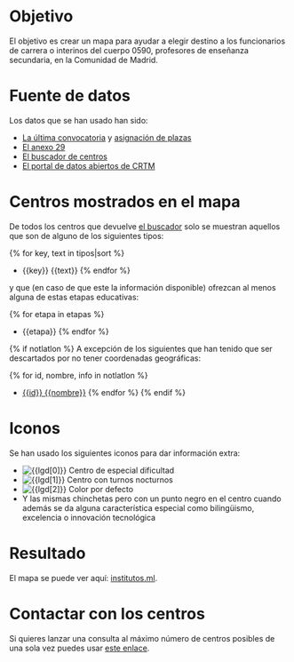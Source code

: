 # Objetivo

El objetivo es crear un mapa para ayudar a elegir destino
a los funcionarios de carrera o interinos del cuerpo 0590,
profesores de enseñanza secundaria, en la Comunidad de Madrid.

# Fuente de datos

Los datos que se han usado han sido:

* [La última convocatoria]({{indice.convocatoria}}) y [asignación de plazas]({{indice.asignacion}})
* [El anexo 29]({{indice.anexo29}})
* [El buscador de centros]({{indice.centros}})
* [El portal de datos abiertos de CRTM]({{indice.transporte.opendata}})

# Centros mostrados en el mapa

De todos los centros que devuelve [el buscador]({{indice.centros}}) solo se muestran
aquellos que son de alguno de los siguientes tipos:

{% for key, text in tipos|sort %}
* {{key}} {{text}}
{% endfor %}

y que (en caso de que este la información disponible) ofrezcan al menos alguna de estas etapas educativas:

{% for etapa in etapas %}
* {{etapa}}
{% endfor %}

{% if notlatlon %}
A excepción de los siguientes que han tenido que ser descartados por no tener coordenadas geográficas:

{% for id, nombre, info in notlatlon %}
* [{{id}} {{nombre}}]({{info}})
{% endfor %}
{% endif %}

# Iconos

Se han usado los siguientes iconos para dar información extra:

* ![{{lgd[0]}}]({{lgd[3]}}) Centro de especial dificultad
* ![{{lgd[1]}}]({{lgd[4]}}) Centro con turnos nocturnos
* ![{{lgd[2]}}]({{lgd[5]}}) Color por defecto
* Y las mismas chinchetas pero con un punto negro en el centro
cuando además se da alguna característica especial como
bilingüismo, excelencia o innovación tecnológica

# Resultado

El mapa se puede ver aquí: [institutos.ml](https://institutos.ml).

# Contactar con los centros

Si quieres lanzar una consulta al máximo número de centros posibles de una
sola vez puedes usar [este enlace]({{mails}}).
